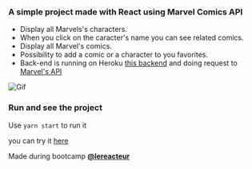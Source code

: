 ### A simple project  made with React using Marvel Comics API



- Display all Marvels's characters.
- When you click on the caracter's name you can see related comics.
- Display all Marvel's comics.
- Possibility to add a comic or a character to you favorites.
- Back-end is running on Heroku [this backend](https://marvel-express-backend.herokuapp.com/) and doing request to  [Marvel's API](https://developer.marvel.com/)


![Gif](https://media.giphy.com/media/TXp8Vj2TwbVvq7SFCR/giphy.gif)



### Run and see the project

Use `yarn start` to run it

you can try it [here](https://gallant-curie-07d73c.netlify.app/)



Made during bootcamp [**@lereacteur**](https://www.lereacteur.io/)
